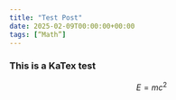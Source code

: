 ```yaml
---
title: "Test Post"
date: 2025-02-09T00:00:00+00:00
tags: [“Math”]
---
```


### This is a KaTex test

$$E=mc^{2}$$